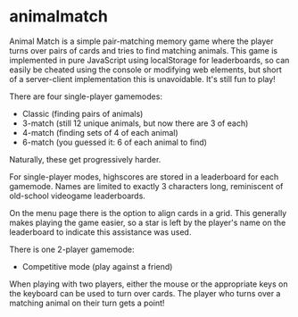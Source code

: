 # animalmatch

Animal Match is a simple pair-matching memory game where the player turns over pairs of cards and tries to find matching animals. This game is implemented in pure JavaScript using localStorage for leaderboards, so can easily be cheated using the console or modifying web elements, but short of a server-client implementation this is unavoidable. It's still fun to play!




There are four single-player gamemodes:
 - Classic (finding pairs of animals)
 - 3-match (still 12 unique animals, but now there are 3 of each)
 - 4-match (finding sets of 4 of each animal)
 - 6-match (you guessed it: 6 of each animal to find)

Naturally, these get progressively harder.

For single-player modes, highscores are stored in a leaderboard for each gamemode. Names are limited to exactly 3 characters long, reminiscent of old-school videogame leaderboards.

On the menu page there is the option to align cards in a grid. This generally makes playing the game easier, so a star is left by the player's name on the leaderboard to indicate this assistance was used.

There is one 2-player gamemode:
 - Competitive mode (play against a friend)

When playing with two players, either the mouse or the appropriate keys on the keyboard can be used to turn over cards.
The player who turns over a matching animal on their turn gets a point!
